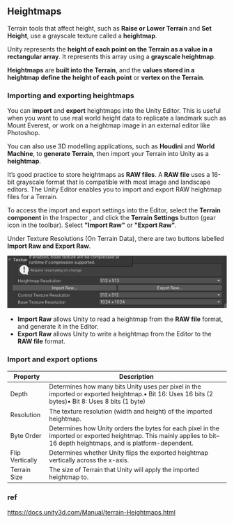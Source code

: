 ## Heightmaps
Terrain tools that affect height, such as **Raise or Lower Terrain** and **Set Height**, use a grayscale texture called a **heightmap**. 

Unity represents the **height of each point on the Terrain as a value in a rectangular array**. It represents this array using a **grayscale heightmap**. 

**Heightmaps** are **built into the Terrain**, and the **values stored in a heightmap** **define the height of each point** or **vertex on the Terrain**.

### Importing and exporting heightmaps

You can **import** and **export** heightmaps into the Unity Editor. 
This is useful when you want to use real world height data to replicate a landmark such as Mount Everest, or work on a heightmap image in an external editor like Photoshop. 

You can also use 3D modelling applications, such as **Houdini** and **World Machine**, to **generate Terrain**, then import your Terrain into Unity as a **heightmap**.


It’s good practice to store heightmaps as **RAW files**. A **RAW file** uses a 16-bit grayscale format that is compatible with most image and landscape editors. The Unity Editor enables you to import and export RAW heightmap files for a Terrain.

To access the import and export settings into the Editor, select the **Terrain component** in the Inspector
, and click the **Terrain Settings** button (gear icon in the toolbar). Select **"Import Raw"** or **"Export Raw"**.

Under Texture Resolutions (On Terrain Data), there are two buttons labelled **Import Raw and Export Raw**.

![](./img/heightmap.png)

- **Import Raw** allows Unity to read a heightmap from the **RAW file** format, and generate it in the Editor.
- **Export Raw** allows Unity to write a heightmap from the Editor to the **RAW file** format.


### Import and export options
| Property | Description |
| --- | --- |
| Depth | Determines how many bits Unity uses per pixel in the imported or exported heightmap.• Bit 16: Uses 16 bits (2 bytes)• Bit 8: Uses 8 bits (1 byte) |
| Resolution | The texture resolution (width and height) of the imported heightmap. |
| Byte Order | Determines how Unity orders the bytes for each pixel in the imported or exported heightmap. This mainly applies to bit–16 depth heightmaps, and is platform-dependent. |
| Flip Vertically | Determines whether Unity flips the exported heightmap vertically across the x-axis. |
| Terrain Size | The size of Terrain that Unity will apply the imported heightmap to. |


### ref 
https://docs.unity3d.com/Manual/terrain-Heightmaps.html

